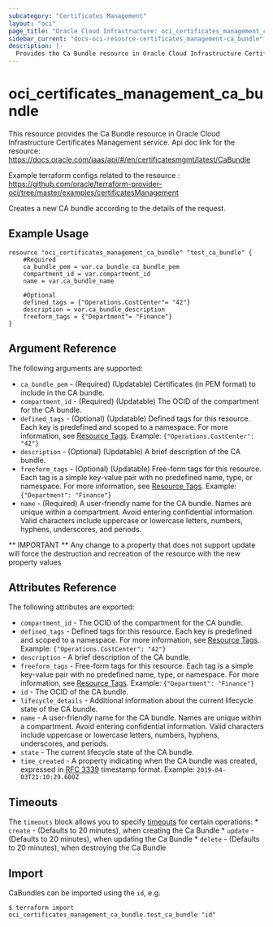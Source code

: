 ```yaml
---
subcategory: "Certificates Management"
layout: "oci"
page_title: "Oracle Cloud Infrastructure: oci_certificates_management_ca_bundle"
sidebar_current: "docs-oci-resource-certificates_management-ca_bundle"
description: |-
  Provides the Ca Bundle resource in Oracle Cloud Infrastructure Certificates Management service
---
```


# oci_certificates_management_ca_bundle
This resource provides the Ca Bundle resource in Oracle Cloud Infrastructure Certificates Management service.
Api doc link for the resource: https://docs.oracle.com/iaas/api/#/en/certificatesmgmt/latest/CaBundle

Example terraform configs related to the resource : https://github.com/oracle/terraform-provider-oci/tree/master/examples/certificatesManagement

Creates a new CA bundle according to the details of the request.

## Example Usage

```hcl
resource "oci_certificates_management_ca_bundle" "test_ca_bundle" {
	#Required
	ca_bundle_pem = var.ca_bundle_ca_bundle_pem
	compartment_id = var.compartment_id
	name = var.ca_bundle_name

	#Optional
	defined_tags = {"Operations.CostCenter"= "42"}
	description = var.ca_bundle_description
	freeform_tags = {"Department"= "Finance"}
}
```

## Argument Reference

The following arguments are supported:

* `ca_bundle_pem` - (Required) (Updatable) Certificates (in PEM format) to include in the CA bundle.
* `compartment_id` - (Required) (Updatable) The OCID of the compartment for the CA bundle.
* `defined_tags` - (Optional) (Updatable) Defined tags for this resource. Each key is predefined and scoped to a namespace. For more information, see [Resource Tags](https://docs.cloud.oracle.com/iaas/Content/General/Concepts/resourcetags.htm). Example: `{"Operations.CostCenter": "42"}` 
* `description` - (Optional) (Updatable) A brief description of the CA bundle.
* `freeform_tags` - (Optional) (Updatable) Free-form tags for this resource. Each tag is a simple key-value pair with no predefined name, type, or namespace. For more information, see [Resource Tags](https://docs.cloud.oracle.com/iaas/Content/General/Concepts/resourcetags.htm). Example: `{"Department": "Finance"}` 
* `name` - (Required) A user-friendly name for the CA bundle. Names are unique within a compartment. Avoid entering confidential information. Valid characters include uppercase or lowercase letters, numbers, hyphens, underscores, and periods.


** IMPORTANT **
Any change to a property that does not support update will force the destruction and recreation of the resource with the new property values

## Attributes Reference

The following attributes are exported:

* `compartment_id` - The OCID of the compartment for the CA bundle.
* `defined_tags` - Defined tags for this resource. Each key is predefined and scoped to a namespace. For more information, see [Resource Tags](https://docs.cloud.oracle.com/iaas/Content/General/Concepts/resourcetags.htm). Example: `{"Operations.CostCenter": "42"}` 
* `description` - A brief description of the CA bundle.
* `freeform_tags` - Free-form tags for this resource. Each tag is a simple key-value pair with no predefined name, type, or namespace. For more information, see [Resource Tags](https://docs.cloud.oracle.com/iaas/Content/General/Concepts/resourcetags.htm). Example: `{"Department": "Finance"}` 
* `id` - The OCID of the CA bundle.
* `lifecycle_details` - Additional information about the current lifecycle state of the CA bundle.
* `name` - A user-friendly name for the CA bundle. Names are unique within a compartment. Avoid entering confidential information. Valid characters include uppercase or lowercase letters, numbers, hyphens, underscores, and periods.
* `state` - The current lifecycle state of the CA bundle.
* `time_created` - A property indicating when the CA bundle was created, expressed in [RFC 3339](https://tools.ietf.org/html/rfc3339) timestamp format. Example: `2019-04-03T21:10:29.600Z` 

## Timeouts

The `timeouts` block allows you to specify [timeouts](https://registry.terraform.io/providers/oracle/oci/latest/docs/guides/changing_timeouts) for certain operations:
	* `create` - (Defaults to 20 minutes), when creating the Ca Bundle
	* `update` - (Defaults to 20 minutes), when updating the Ca Bundle
	* `delete` - (Defaults to 20 minutes), when destroying the Ca Bundle


## Import

CaBundles can be imported using the `id`, e.g.

```
$ terraform import oci_certificates_management_ca_bundle.test_ca_bundle "id"
```

